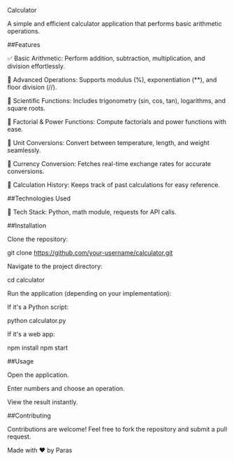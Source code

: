 Calculator

A simple and efficient calculator application that performs basic arithmetic operations.

##Features

✅ Basic Arithmetic: Perform addition, subtraction, multiplication, and division effortlessly.

🔢 Advanced Operations: Supports modulus (%), exponentiation (**), and floor division (//).

📐 Scientific Functions: Includes trigonometry (sin, cos, tan), logarithms, and square roots.

🎯 Factorial & Power Functions: Compute factorials and power functions with ease.

📏 Unit Conversions: Convert between temperature, length, and weight seamlessly.

💱 Currency Conversion: Fetches real-time exchange rates for accurate conversions.

📝 Calculation History: Keeps track of past calculations for easy reference.

##Technologies Used

🚀 Tech Stack: Python, math module, requests for API calls.

##Installation

Clone the repository:

git clone https://github.com/your-username/calculator.git

Navigate to the project directory:

cd calculator

Run the application (depending on your implementation):

If it's a Python script:

python calculator.py

If it's a web app:

npm install
npm start

##Usage

Open the application.

Enter numbers and choose an operation.

View the result instantly.

##Contributing

Contributions are welcome! Feel free to fork the repository and submit a pull request.

Made with ❤ by Paras
